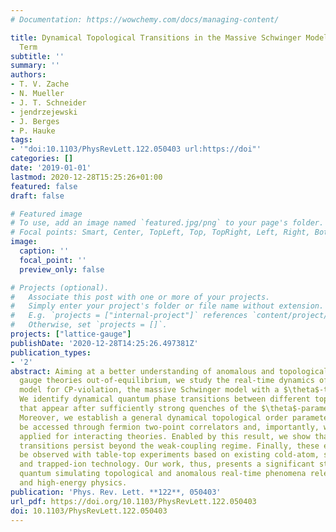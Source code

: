 ```yaml
---
# Documentation: https://wowchemy.com/docs/managing-content/

title: Dynamical Topological Transitions in the Massive Schwinger Model with a $\theta$
  Term
subtitle: ''
summary: ''
authors:
- T. V. Zache
- N. Mueller
- J. T. Schneider
- jendrzejewski
- J. Berges
- P. Hauke
tags:
- '"doi:10.1103/PhysRevLett.122.050403 url:https://doi"'
categories: []
date: '2019-01-01'
lastmod: 2020-12-28T15:25:26+01:00
featured: false
draft: false

# Featured image
# To use, add an image named `featured.jpg/png` to your page's folder.
# Focal points: Smart, Center, TopLeft, Top, TopRight, Left, Right, BottomLeft, Bottom, BottomRight.
image:
  caption: ''
  focal_point: ''
  preview_only: false

# Projects (optional).
#   Associate this post with one or more of your projects.
#   Simply enter your project's folder or file name without extension.
#   E.g. `projects = ["internal-project"]` references `content/project/deep-learning/index.md`.
#   Otherwise, set `projects = []`.
projects: ["lattice-gauge"]
publishDate: '2020-12-28T14:25:26.497381Z'
publication_types:
- '2'
abstract: Aiming at a better understanding of anomalous and topological effects in
  gauge theories out-of-equilibrium, we study the real-time dynamics of a prototype
  model for CP-violation, the massive Schwinger model with a $\theta$-term.
  We identify dynamical quantum phase transitions between different topological sectors
  that appear after sufficiently strong quenches of the $\theta$-parameter.
  Moreover, we establish a general dynamical topological order parameter, which can
  be accessed through fermion two-point correlators and, importantly, which can be
  applied for interacting theories. Enabled by this result, we show that the topological
  transitions persist beyond the weak-coupling regime. Finally, these effects can
  be observed with table-top experiments based on existing cold-atom, superconducting-qubit,
  and trapped-ion technology. Our work, thus, presents a significant step towards
  quantum simulating topological and anomalous real-time phenomena relevant to nuclear
  and high-energy physics.
publication: 'Phys. Rev. Lett. **122**, 050403'
url_pdf: https://doi.org/10.1103/PhysRevLett.122.050403
doi: 10.1103/PhysRevLett.122.050403
---
```


